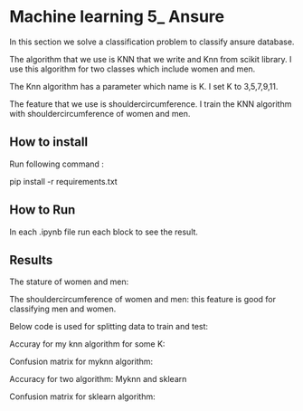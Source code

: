 
# Machine learning 5_ Ansure

In this section we solve a classification problem to classify ansure database.

The algorithm that we use is KNN that we write and Knn from scikit library.
I use this algorithm for two classes which include women and men.

The Knn algorithm has a parameter which name is K.
I set K to 3,5,7,9,11.




The feature that we use is shouldercircumference. I train the KNN algorithm with shouldercircumference of women and men.

## How to install
Run following command :

pip install -r requirements.txt


## How to Run

In each .ipynb file run each block to see the result. 

## Results

The stature of women and men:




The shouldercircumference of women and men:
this feature is good for classifying men and women.




Below code is used for splitting data to train and test:



Accuray for my knn algorithm for some K:


Confusion matrix for myknn algorithm:


Accuracy for two algorithm: Myknn and sklearn




Confusion matrix for sklearn algorithm:








